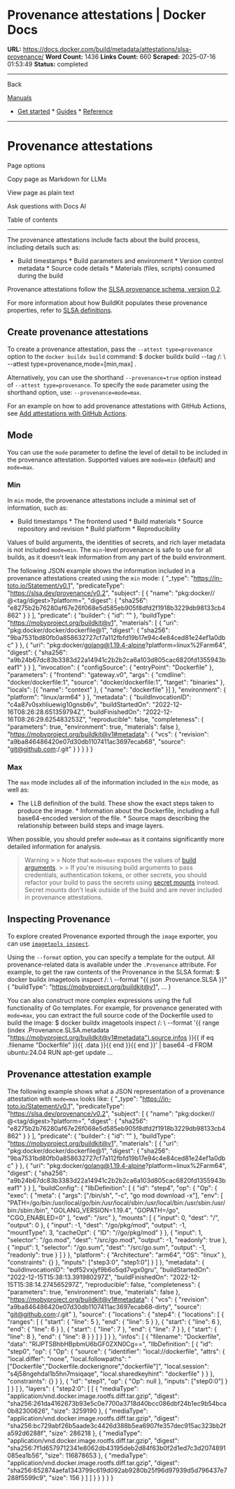 # Provenance attestations | Docker Docs

**URL:** https://docs.docker.com/build/metadata/attestations/slsa-provenance/
**Word Count:** 1436
**Links Count:** 660
**Scraped:** 2025-07-16 01:53:49
**Status:** completed

---

Back

[Manuals](https://docs.docker.com/manuals/)

  * [Get started](https://docs.docker.com/get-started/)   * [Guides](https://docs.docker.com/guides/)   * [Reference](https://docs.docker.com/reference/)

* * *

# Provenance attestations

Page options

Copy page as Markdown for LLMs

View page as plain text

Ask questions with Docs AI

Table of contents

* * *

The provenance attestations include facts about the build process, including details such as:

  * Build timestamps   * Build parameters and environment   * Version control metadata   * Source code details   * Materials \(files, scripts\) consumed during the build

Provenance attestations follow the [SLSA provenance schema, version 0.2](https://slsa.dev/provenance/v0.2#schema).

For more information about how BuildKit populates these provenance properties, refer to [SLSA definitions](https://docs.docker.com/build/metadata/attestations/slsa-definitions/).

## Create provenance attestations

To create a provenance attestation, pass the `--attest type=provenance` option to the `docker buildx build` command:               $ docker buildx build --tag <namespace>/<image>:<version> \         --attest type=provenance,mode=[min,max] .     

Alternatively, you can use the shorthand `--provenance=true` option instead of `--attest type=provenance`. To specify the `mode` parameter using the shorthand option, use: `--provenance=mode=max`.

For an example on how to add provenance attestations with GitHub Actions, see [Add attestations with GitHub Actions](https://docs.docker.com/build/ci/github-actions/attestations/).

## Mode

You can use the `mode` parameter to define the level of detail to be included in the provenance attestation. Supported values are `mode=min` \(default\) and `mode=max`.

### Min

In `min` mode, the provenance attestations include a minimal set of information, such as:

  * Build timestamps   * The frontend used   * Build materials   * Source repository and revision   * Build platform   * Reproducibility

Values of build arguments, the identities of secrets, and rich layer metadata is not included `mode=min`. The `min`-level provenance is safe to use for all builds, as it doesn't leak information from any part of the build environment.

The following JSON example shows the information included in a provenance attestations created using the `min` mode:               {       "_type": "https://in-toto.io/Statement/v0.1",       "predicateType": "https://slsa.dev/provenance/v0.2",       "subject": [         {           "name": "pkg:docker/<registry>/<image>@<tag/digest>?platform=<platform>",           "digest": {             "sha256": "e8275b2b76280af67e26f068e5d585eb905f8dfd2f1918b3229db98133cb4862"           }         }       ],       "predicate": {         "builder": { "id": "" },         "buildType": "https://mobyproject.org/buildkit@v1",         "materials": [           {             "uri": "pkg:docker/docker/dockerfile@1",             "digest": {               "sha256": "9ba7531bd80fb0a858632727cf7a112fbfd19b17e94c4e84ced81e24ef1a0dbc"             }           },           {             "uri": "pkg:docker/golang@1.19.4-alpine?platform=linux%2Farm64",             "digest": {               "sha256": "a9b24b67dc83b3383d22a14941c2b2b2ca6a103d805cac6820fd1355943beaf1"             }           }         ],         "invocation": {           "configSource": { "entryPoint": "Dockerfile" },           "parameters": {             "frontend": "gateway.v0",             "args": {               "cmdline": "docker/dockerfile:1",               "source": "docker/dockerfile:1",               "target": "binaries"             },             "locals": [{ "name": "context" }, { "name": "dockerfile" }]           },           "environment": { "platform": "linux/arm64" }         },         "metadata": {           "buildInvocationID": "c4a87v0sxhliuewig10gnsb6v",           "buildStartedOn": "2022-12-16T08:26:28.651359794Z",           "buildFinishedOn": "2022-12-16T08:26:29.625483253Z",           "reproducible": false,           "completeness": {             "parameters": true,             "environment": true,             "materials": false           },           "https://mobyproject.org/buildkit@v1#metadata": {             "vcs": {               "revision": "a9ba846486420e07d30db1107411ac3697ecab68",               "source": "git@github.com:<org>/<repo>.git"             }           }         }       }     }

### Max

The `max` mode includes all of the information included in the `min` mode, as well as:

  * The LLB definition of the build. These show the exact steps taken to produce the image.   * Information about the Dockerfile, including a full base64-encoded version of the file.   * Source maps describing the relationship between build steps and image layers.

When possible, you should prefer `mode=max` as it contains significantly more detailed information for analysis.

> Warning >  > Note that `mode=max` exposes the values of [build arguments](https://docs.docker.com/reference/cli/docker/buildx/build/#build-arg). >  > If you're misusing build arguments to pass credentials, authentication tokens, or other secrets, you should refactor your build to pass the secrets using [secret mounts](https://docs.docker.com/reference/cli/docker/buildx/build/#secret) instead. Secret mounts don't leak outside of the build and are never included in provenance attestations.

## Inspecting Provenance

To explore created Provenance exported through the `image` exporter, you can use [`imagetools inspect`](https://docs.docker.com/reference/cli/docker/buildx/imagetools/inspect/).

Using the `--format` option, you can specify a template for the output. All provenance-related data is available under the `.Provenance` attribute. For example, to get the raw contents of the Provenance in the SLSA format:               $ docker buildx imagetools inspect <namespace>/<image>:<version> \         --format "{{ json .Provenance.SLSA }}"     {       "buildType": "https://mobyproject.org/buildkit@v1",       ...     }     

You can also construct more complex expressions using the full functionality of Go templates. For example, for provenance generated with `mode=max`, you can extract the full source code of the Dockerfile used to build the image:               $ docker buildx imagetools inspect <namespace>/<image>:<version> \         --format '{{ range (index .Provenance.SLSA.metadata "https://mobyproject.org/buildkit@v1#metadata").source.infos }}{{ if eq .filename "Dockerfile" }}{{ .data }}{{ end }}{{ end }}' | base64 -d     FROM ubuntu:24.04     RUN apt-get update     ...     

## Provenance attestation example

The following example shows what a JSON representation of a provenance attestation with `mode=max` looks like:               {       "_type": "https://in-toto.io/Statement/v0.1",       "predicateType": "https://slsa.dev/provenance/v0.2",       "subject": [         {           "name": "pkg:docker/<registry>/<image>@<tag/digest>?platform=<platform>",           "digest": {             "sha256": "e8275b2b76280af67e26f068e5d585eb905f8dfd2f1918b3229db98133cb4862"           }         }       ],       "predicate": {         "builder": { "id": "" },         "buildType": "https://mobyproject.org/buildkit@v1",         "materials": [           {             "uri": "pkg:docker/docker/dockerfile@1",             "digest": {               "sha256": "9ba7531bd80fb0a858632727cf7a112fbfd19b17e94c4e84ced81e24ef1a0dbc"             }           },           {             "uri": "pkg:docker/golang@1.19.4-alpine?platform=linux%2Farm64",             "digest": {               "sha256": "a9b24b67dc83b3383d22a14941c2b2b2ca6a103d805cac6820fd1355943beaf1"             }           }         ],         "buildConfig": {           "llbDefinition": [             {               "id": "step4",               "op": {                 "Op": {                   "exec": {                     "meta": {                       "args": ["/bin/sh", "-c", "go mod download -x"],                       "env": [                         "PATH=/go/bin:/usr/local/go/bin:/usr/local/sbin:/usr/local/bin:/usr/sbin:/usr/bin:/sbin:/bin",                         "GOLANG_VERSION=1.19.4",                         "GOPATH=/go",                         "CGO_ENABLED=0"                       ],                       "cwd": "/src"                     },                     "mounts": [                       { "input": 0, "dest": "/", "output": 0 },                       {                         "input": -1,                         "dest": "/go/pkg/mod",                         "output": -1,                         "mountType": 3,                         "cacheOpt": { "ID": "//go/pkg/mod" }                       },                       {                         "input": 1,                         "selector": "/go.mod",                         "dest": "/src/go.mod",                         "output": -1,                         "readonly": true                       },                       {                         "input": 1,                         "selector": "/go.sum",                         "dest": "/src/go.sum",                         "output": -1,                         "readonly": true                       }                     ]                   }                 },                 "platform": { "Architecture": "arm64", "OS": "linux" },                 "constraints": {}               },               "inputs": ["step3:0", "step1:0"]             }           ]         },         "metadata": {           "buildInvocationID": "edf52vxjyf9b6o5qd7vgx0gru",           "buildStartedOn": "2022-12-15T15:38:13.391980297Z",           "buildFinishedOn": "2022-12-15T15:38:14.274565297Z",           "reproducible": false,           "completeness": {             "parameters": true,             "environment": true,             "materials": false           },           "https://mobyproject.org/buildkit@v1#metadata": {             "vcs": {               "revision": "a9ba846486420e07d30db1107411ac3697ecab68-dirty",               "source": "git@github.com:<org>/<repo>.git"             },             "source": {               "locations": {                 "step4": {                   "locations": [                     {                       "ranges": [                         { "start": { "line": 5 }, "end": { "line": 5 } },                         { "start": { "line": 6 }, "end": { "line": 6 } },                         { "start": { "line": 7 }, "end": { "line": 7 } },                         { "start": { "line": 8 }, "end": { "line": 8 } }                       ]                     }                   ]                 }               },               "infos": [                 {                   "filename": "Dockerfile",                   "data": "RlJPTSBhbHBpbmU6bGF0ZXN0Cg==",                   "llbDefinition": [                     {                       "id": "step0",                       "op": {                         "Op": {                           "source": {                             "identifier": "local://dockerfile",                             "attrs": {                               "local.differ": "none",                               "local.followpaths": "[\"Dockerfile\",\"Dockerfile.dockerignore\",\"dockerfile\"]",                               "local.session": "s4j58ngehdal1b5hn7msiqaqe",                               "local.sharedkeyhint": "dockerfile"                             }                           }                         },                         "constraints": {}                       }                     },                     { "id": "step1", "op": { "Op": null }, "inputs": ["step0:0"] }                   ]                 }               ]             },             "layers": {               "step2:0": [                 [                   {                     "mediaType": "application/vnd.docker.image.rootfs.diff.tar.gzip",                     "digest": "sha256:261da4162673b93e5c0e7700a3718d40bcc086dbf24b1ec9b54bca0b82300626",                     "size": 3259190                   },                   {                     "mediaType": "application/vnd.docker.image.rootfs.diff.tar.gzip",                     "digest": "sha256:bc729abf26b5aade3c4426d388b5ea6907fe357dec915ac323bb2fa592d6288f",                     "size": 286218                   },                   {                     "mediaType": "application/vnd.docker.image.rootfs.diff.tar.gzip",                     "digest": "sha256:7f1d6579712341e8062db43195deb2d84f63b0f2d1ed7c3d2074891085ea1b56",                     "size": 116878653                   },                   {                     "mediaType": "application/vnd.docker.image.rootfs.diff.tar.gzip",                     "digest": "sha256:652874aefa1343799c619d092ab9280b25f96d97939d5d796437e7288f5599c9",                     "size": 156                   }                 ]               ]             }           }         }       }     }